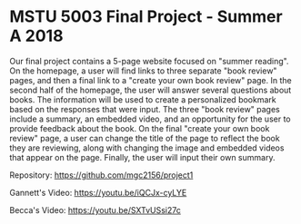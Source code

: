 # MSTU 5003 Final Project - Summer A 2018

Our final project contains a 5-page website focused on "summer reading".  On the homepage, a user will find links to three separate "book review" pages, and then a final link to a "create your own book review" page.  In the second half of the homepage, the user will answer several questions about books. The information will be used to create a personalized bookmark based on the responses that were input.  The three "book review" pages include a summary, an embedded video, and an opportunity for the user to provide feedback about the book.  On the final "create your own book review" page, a user can change the title of the page to reflect the book they are reviewing, along with changing the image and embedded videos that appear on the page.  Finally, the user will input their own summary.

Repository: <https://github.com/mgc2156/project1>

Gannett's Video: <https://youtu.be/iQCJx-cyLYE>

Becca's Video: <https://youtu.be/SXTvUSsi27c>
